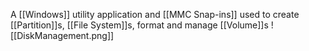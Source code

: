 A [[Windows]] utility application and [[MMC Snap-ins]] used to create [[Partition]]s, [[File System]]s, format and manage [[Volume]]s
![[DiskManagement.png]]